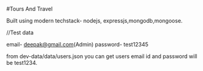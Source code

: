#Tours And Travel

Built using modern techstack- nodejs, expressjs,mongodb,mongoose.

//Test data

email- deepak@gmail.com(Admin)
password- test12345

from dev-data/data/users.json you can get users email id and password will be test1234.
